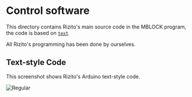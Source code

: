 Control software
====

This directory contains Rizito's main source code in the MBLOCK program, the code is based on [`text`](https://github.com/csvprobotica/RoSGhost/blob/main/src/RoSGhost.lms) 

All Rizito's programming has been done by ourselves.

## Text-style Code

This screenshot shows Rizito's Arduino text-style code.

![Regular](https://github.com/csvprobotica/RoSGhost/blob/main/src/Pyhton_Code.png)


